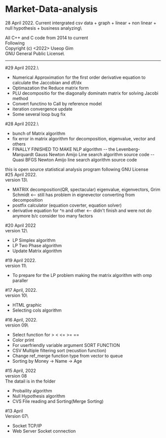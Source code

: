 # Market-Data-analysis

28 April 2022.
Current intergrated csv data + graph + linear + non linear + null hypothesis + business analyzing\

All C++ and C code from 2014 to  current\
Following\
Copyright (c) <2022> Useop Gim\
  GNU General Public License\
____________
#29 April 2022.\
 - Numerical Approximation for the first order derivative equation to calculate the Jaccobian and df/dx
 - Optimazation the Reduce matrix form 
 - PLU decompositio for the diagonally dominatn matrix for solving Jacobi method
 - Convert functino to Call by reference model
 - iteration convergence update
 - Some several loop bug fix

#28 April 2022.\
  - bunch of Matrix algorithm 
  - fix error in matrix algorithm for decomposition, eigenvalue, vector and others
  - FINALLY FINISHED TO MAKE NLP algorithm 
  -- the Levenberg-Marquardt Gauss Newton Amijo Line search algorithm source code 
  -- Quasi BFGS Newton Amijo line search algorithm source code
  
this is open source statistical analysis program following GNU License\
#25 April 2022.\
  version 13\
  - MATRIX decomposition(QR, spectacular) eigenvalue, eigenvectors, Grim Schmidt <-- still has problem in eignevector converting from decomposition
  - postfix calculator (equation coverter, equation solver)
  - derivative equation for ^n and other <-- didn't finish and were not do anymore b/c consider too many factors
                                                                                     
                                                                                     
#20 April 2022\
version 12\
- LP Simplex algorithm
- LP Two Phase algorithm
- Update Matrix algorithm

#19 April 2022.\
version 11\
- To prepare for the LP problem making the matrix algorithm with omp paraller

#17 April, 2022.\
version 10\
 - HTML graphic
 - Selecting cols algorithm

#16 April, 2022.\
version 09\
- Select function for > < <= >= ==
- Color print
- For userfriendly variable argument SORT FUNCTION 
- CSV Multiple filtering sort (recustion function)
- Change ref_merge function type from vector to queue
- Sorting by Money -> Name -> Age

#15 April, 2022\
version 08 \
The datail is in the folder
- Probaility algorithm
- Null Hypothesis algorithm
- CVS File reading and Sorting(Merge Sorting)

#13 April \
Version 07\
- Socket TCP/IP 
- Web Server Socket connection
